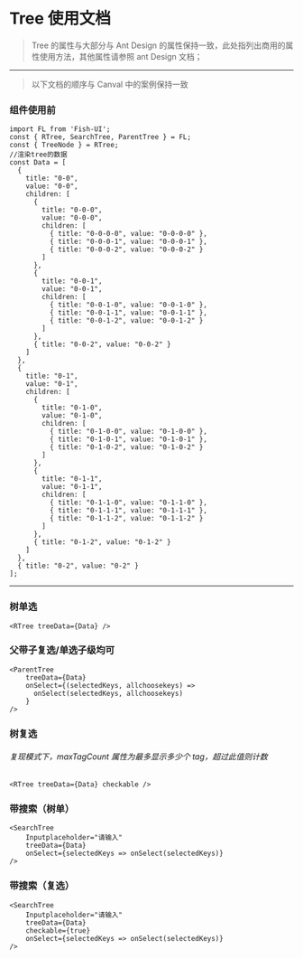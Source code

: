 # Tree 使用文档

> Tree 的属性与大部分与 Ant Design 的属性保持一致，此处指列出商用的属性使用方法，其他属性请参照 ant Design 文档；

---

> 以下文档的顺序与 Canval 中的案例保持一致

### **组件使用前**

```#
import FL from 'Fish-UI';
const { RTree, SearchTree, ParentTree } = FL;
const { TreeNode } = RTree;
//渲染tree的数据
const Data = [
  {
    title: "0-0",
    value: "0-0",
    children: [
      {
        title: "0-0-0",
        value: "0-0-0",
        children: [
          { title: "0-0-0-0", value: "0-0-0-0" },
          { title: "0-0-0-1", value: "0-0-0-1" },
          { title: "0-0-0-2", value: "0-0-0-2" }
        ]
      },
      {
        title: "0-0-1",
        value: "0-0-1",
        children: [
          { title: "0-0-1-0", value: "0-0-1-0" },
          { title: "0-0-1-1", value: "0-0-1-1" },
          { title: "0-0-1-2", value: "0-0-1-2" }
        ]
      },
      { title: "0-0-2", value: "0-0-2" }
    ]
  },
  {
    title: "0-1",
    value: "0-1",
    children: [
      {
        title: "0-1-0",
        value: "0-1-0",
        children: [
          { title: "0-1-0-0", value: "0-1-0-0" },
          { title: "0-1-0-1", value: "0-1-0-1" },
          { title: "0-1-0-2", value: "0-1-0-2" }
        ]
      },
      {
        title: "0-1-1",
        value: "0-1-1",
        children: [
          { title: "0-1-1-0", value: "0-1-1-0" },
          { title: "0-1-1-1", value: "0-1-1-1" },
          { title: "0-1-1-2", value: "0-1-1-2" }
        ]
      },
      { title: "0-1-2", value: "0-1-2" }
    ]
  },
  { title: "0-2", value: "0-2" }
];
```

---

### **树单选**

```#
<RTree treeData={Data} />
```

### **父带子复选/单选子级均可**

```#
<ParentTree
    treeData={Data}
    onSelect={(selectedKeys, allchoosekeys) =>
      onSelect(selectedKeys, allchoosekeys)
    }
/>
```

### **树复选**

###### 复现模式下，maxTagCount 属性为最多显示多少个 tag，超过此值则计数

```#
<RTree treeData={Data} checkable />
```

### **带搜索（树单）**

```#
<SearchTree
    Inputplaceholder="请输入"
    treeData={Data}
    onSelect={selectedKeys => onSelect(selectedKeys)}
/>
```

### **带搜索（复选）**

```#
<SearchTree
    Inputplaceholder="请输入"
    treeData={Data}
    checkable={true}
    onSelect={selectedKeys => onSelect(selectedKeys)}
/>
```
